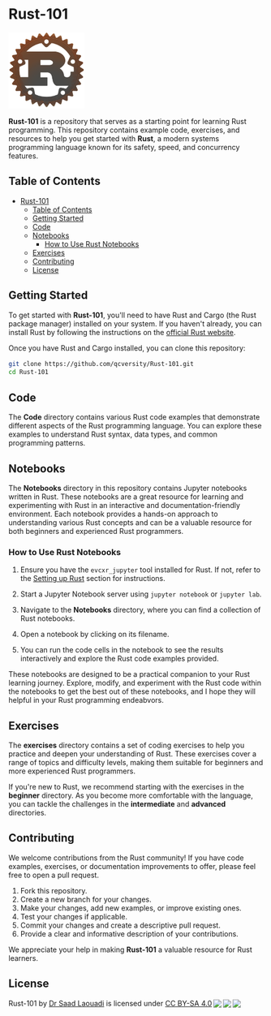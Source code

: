 # Rust-101

<img src="./assets/rust-logo.png" alt="Rust Logo" width="150;">

**Rust-101** is a repository that serves as a starting point for learning Rust programming. This repository contains example code, exercises, and resources to help you get started with **Rust**, a modern systems programming language known for its safety, speed, and concurrency features.

## Table of Contents

- [Rust-101](#rust-101)
  - [Table of Contents](#table-of-contents)
  - [Getting Started](#getting-started)
  - [Code](#code)
  - [Notebooks](#notebooks)
    - [How to Use Rust Notebooks](#how-to-use-rust-notebooks)
  - [Exercises](#exercises)
  - [Contributing](#contributing)
  - [License](#license)

## Getting Started

To get started with **Rust-101**, you'll need to have Rust and Cargo (the Rust package manager) installed on your system. If you haven't already, you can install Rust by following the instructions on the [official Rust website](https://www.rust-lang.org/learn/get-started).

Once you have Rust and Cargo installed, you can clone this repository:

```bash
git clone https://github.com/qcversity/Rust-101.git
cd Rust-101
```

## Code

The **Code** directory contains various Rust code examples that demonstrate different aspects of the Rust programming language. You can explore these examples to understand Rust syntax, data types, and common programming patterns.

## Notebooks

The **Notebooks** directory in this repository contains Jupyter notebooks written in Rust. These notebooks are a great resource for learning and experimenting with Rust in an interactive and documentation-friendly environment. Each notebook provides a hands-on approach to understanding various Rust concepts and can be a valuable resource for both beginners and experienced Rust programmers.

### How to Use Rust Notebooks

1. Ensure you have the `evcxr_jupyter` tool installed for Rust. If not, refer to the [Setting up Rust](./Setup/setup.md) section for instructions.

2. Start a Jupyter Notebook server using `jupyter notebook` or `jupyter lab`.

3. Navigate to the **Notebooks** directory, where you can find a collection of Rust notebooks.

4. Open a notebook by clicking on its filename.

5. You can run the code cells in the notebook to see the results interactively and explore the Rust code examples provided.

These notebooks are designed to be a practical companion to your Rust learning journey. Explore, modify, and experiment with the Rust code within the notebooks to get the best out of these notebooks, and I hope they will helpful in your Rust programming endeabvors.

## Exercises

The **exercises** directory contains a set of coding exercises to help you practice and deepen your understanding of Rust. These exercises cover a range of topics and difficulty levels, making them suitable for beginners and more experienced Rust programmers.

If you're new to Rust, we recommend starting with the exercises in the **beginner** directory. As you become more comfortable with the language, you can tackle the challenges in the **intermediate** and **advanced** directories.

## Contributing

We welcome contributions from the Rust community! If you have code examples, exercises, or documentation improvements to offer, please feel free to open a pull request.

1. Fork this repository.
2. Create a new branch for your changes.
3. Make your changes, add new examples, or improve existing ones.
4. Test your changes if applicable.
5. Commit your changes and create a descriptive pull request.
6. Provide a clear and informative description of your contributions.

We appreciate your help in making **Rust-101** a valuable resource for Rust learners.

## License

<p xmlns:cc="http://creativecommons.org/ns#" xmlns:dct="http://purl.org/dc/terms/"><span property="dct:title">Rust-101</span> by <a rel="cc:attributionURL dct:creator" property="cc:attributionName" href="https://qa.linkedin.com/in/saad-laouadi">Dr Saad Laouadi</a> is licensed under <a href="http://creativecommons.org/licenses/by-sa/4.0/?ref=chooser-v1" target="_blank" rel="license noopener noreferrer" style="display:inline-block;">CC BY-SA 4.0<img style="height:22px!important;margin-left:3px;vertical-align:text-bottom;" src="https://mirrors.creativecommons.org/presskit/icons/cc.svg?ref=chooser-v1"><img style="height:22px!important;margin-left:3px;vertical-align:text-bottom;" src="https://mirrors.creativecommons.org/presskit/icons/by.svg?ref=chooser-v1"><img style="height:22px!important;margin-left:3px;vertical-align:text-bottom;" src="https://mirrors.creativecommons.org/presskit/icons/sa.svg?ref=chooser-v1"></a></p>
